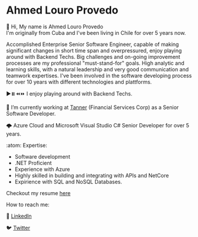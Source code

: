 # Ahmed Louro Provedo

👋 Hi, 
My name is Ahmed Louro Provedo </br>
I'm originally from Cuba and I've been living in Chile for over 5 years now.

Accomplished Enterprise Senior Software Engineer, capable of making significant changes in short time span and overpressured, enjoy playing around with Backend Techs.
Big challenges and on-going improvement processes are my professional "must-stand-for" goals.
High analytic and learning skills, with a natural leadership and very good communication and teamwork expertises. 
I've been involved in the software developing process for over 10 years with different technologies and plattforms.

▶️⏸️⏪⏩ I enjoy playing around with Backend Techs.

👀 I’m currently working at <a href="https://www.linkedin.com/company/tannercl/">Tanner</a> (Financial Services Corp) as a Senior Software Developer. 

🌩️ Azure Cloud and Microsoft Visual Studio C# Senior Developer for over 5 years.

:atom: Expertise:
- Software development </br>
- .NET Proficient </br>
- Experience with Azure </br> 
- Highly skilled in building and integrating with APIs and NetCore </br>
- Expirience with SQL and NoSQL Databases. </br>

Checkout my resume <a href="https://ahmedlp.github.io/AHMED LOURO PROVEDO-CV-ENGLISH.pdf">here</a></br>

How to reach me: 

<p>💼 <a href="https://www.linkedin.com/in/ahmed-louro-provedo/">LinkedIn</a></p>
<p>🐦 <a href="https://twitter.com/ahmedlp86">Twitter</a></p>
